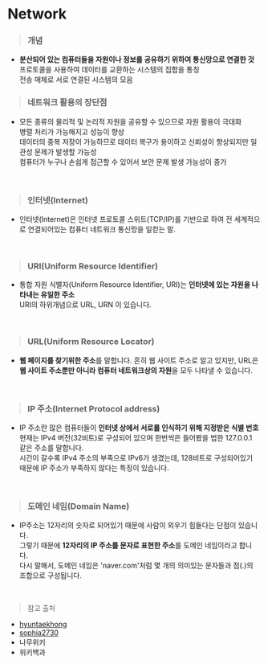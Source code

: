 # Network
> ### 개념
- **분산되어 있는 컴퓨터들을 자원이나 정보를 공유하기 위하여 통신망으로 연결한 것**  
프로토콜을 사용하여 데이터를 교환하는 시스템의 집합을 통칭  
전송 매체로 서로 연결된 시스템의 모음  

> ### 네트워크 활용의 장단점
- 모든 종류의 물리적 및 논리적 자원을 공유할 수 있으므로 자원 활용이 극대화  
병렬 처리가 가능해지고 성능이 향상  
데이터의 중복 저장이 가능하므로 데이터 복구가 용이하고 신뢰성이 향상되지만 일관성 문제가 발생할 가능성  
컴퓨터가 누구나 손쉽게 접근할 수 있어서 보안 문제 발생 가능성이 증가

<br>

> ### 인터넷(Internet)
- 인터넷(Internet)은 인터넷 프로토콜 스위트(TCP/IP)를 기반으로 하여 전 세계적으로 연결되어있는 컴퓨터 네트워크 통신망을 일컫는 말.

<br>

> ### URI(Uniform Resource Identifier)
- 통합 자원 식별자(Uniform Resource Identifier, URI)는 **인터넷에 있는 자원을 나타내는 유일한 주소**  
URI의 하위개념으로 URL, URN 이 있습니다.

<br>

> ### URL(Uniform Resource Locator)
- **웹 페이지를 찾기위한 주소**를 말합니다. 흔히 웹 사이트 주소로 알고 있지만, URL은 **웹 사이트 주소뿐만 아니라 컴퓨터 네트워크상의 자원**을 모두 나타낼 수 있습니다.

<br>

> ### IP 주소(Internet Protocol address)
- IP 주소란 많은 컴퓨터들이 **인터넷 상에서 서로를 인식하기 위해 지정받은 식별 번호**  
현재는 IPv4 버전(32비트)로 구성되어 있으며 한번씩은 들어봤을 법한 127.0.0.1 같은 주소를 말합니다.  
시간이 갈수록 IPv4 주소의 부족으로 IPv6가 생겼는데, 128비트로 구성되어있기 때문에 IP 주소가 부족하지 않다는 특징이 있습니다.

<br>

> ### 도메인 네임(Domain Name)
- IP주소는 12자리의 숫자로 되어있기 때문에 사람이 외우기 힘들다는 단점이 있습니다.  
그렇기 때문에 **12자리의 IP 주소를 문자로 표현한 주소**를 도메인 네임이라고 합니다.  
다시 말해서, 도메인 네임은 'naver.com'처럼 몇 개의 의미있는 문자들과 점(.)의 조합으로 구성됩니다.

<br>

> 참고 출처
- [hyuntaekhong](https://hyuntaekhong.github.io/blog/Network/)
- [sophia2730](https://sophia2730.tistory.com/entry/DNS-%EC%A3%BC%EC%86%8C%EC%B0%BD%EC%97%90-wwwnavercom%EC%9D%84-%EC%B9%98%EB%A9%B4-%EC%9D%BC%EC%96%B4%EB%82%98%EB%8A%94-%EC%9D%BC)
- 나무위키
- 위키백과